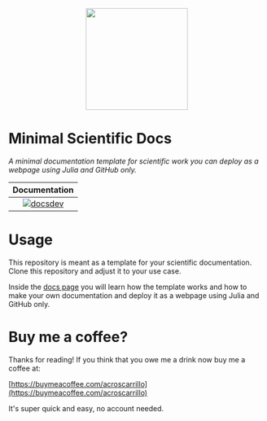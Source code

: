 <p align="center">
    <img width="200px" src="https://acroscarrillo.github.io/MinimalScientificDocs/dev/assets/logo.png"/>
</p>


# Minimal Scientific Docs

*A minimal documentation template for scientific work you can deploy as a webpage using Julia and GitHub only.*

| **Documentation**                                                               | 
|:-------------------------------------------------------------------------------:|
|[![docsdev](https://img.shields.io/badge/docs-dev-lightblue.svg)](https://acroscarrillo.github.io/MinimalScientificDocs/dev/)|

# Usage

This repository is meant as a template for your scientific documentation. Clone this repository and adjust  it to your use case. 

Inside the [docs page](https://acroscarrillo.github.io/MinimalScientificDocs/dev/) you will learn how the template works and how to make your own documentation and deploy it as a webpage using Julia and GitHub only.

# Buy me a coffee? 
Thanks for reading! If you think that you owe me a drink now buy me a coffee at:

[https://buymeacoffee.com/acroscarrillo](https://buymeacoffee.com/acroscarrillo)

It's super quick and easy, no account needed.
